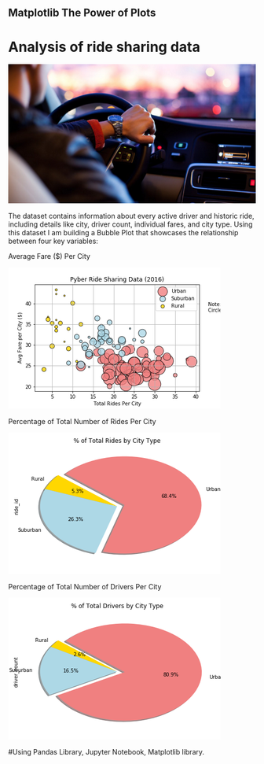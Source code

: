 ## Matplotlib The Power of Plots

# Analysis of ride sharing data 

![Ride.png](Ride.png)

The dataset contains information about every active driver and historic ride, including details like city, driver count, individual fares, and city type. Using this dataset I am building a Bubble Plot that showcases the relationship between four key variables:

Average Fare ($) Per City

![Pyber_Ride_Sharing.png](Pyber_Ride_Sharing.png)

Percentage of Total Number of Rides Per City

![Total_Rides_City_Type.png](Total_Rides_City_Type.png)

Percentage of Total Number of Drivers Per City

![Total_Drivers_City_Type.png](Total_Drivers_City_Type.png)



 #Using
  Pandas Library, Jupyter Notebook, Matplotlib library.
